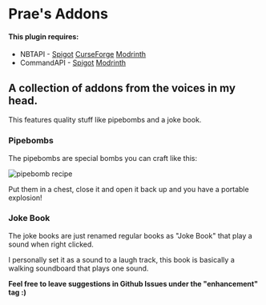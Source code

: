 # Prae's Addons

#### This plugin **requires**:
- NBTAPI - [Spigot](https://www.spigotmc.org/resources/nbt-api.7939/) [CurseForge](https://www.curseforge.com/minecraft/bukkit-plugins/nbt-api/files) [Modrinth](https://modrinth.com/plugin/nbtapi)
- CommandAPI - [Spigot](https://www.spigotmc.org/resources/api-commandapi-1-13-1-19-2.62353/) [Modrinth](https://modrinth.com/plugin/commandapi)

## A collection of addons from the voices in my head.

This features quality stuff like pipebombs and a joke book.

### Pipebombs
The pipebombs are special bombs you can craft like this:

![pipebomb recipe](https://user-images.githubusercontent.com/74604338/199359985-a212af0b-f7ef-4cc4-992a-4bb9135382b9.png)

Put them in a chest, close it and open it back up and you have a portable explosion!

### Joke Book
The joke books are just renamed regular books as "Joke Book" that play a sound when right clicked.

I personally set it as a sound to a laugh track, this book is basically a walking soundboard that plays one sound.

**Feel free to leave suggestions in Github Issues under the "enhancement" tag :)**
